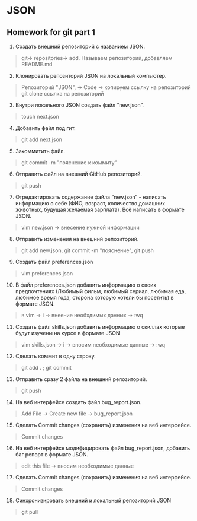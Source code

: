 # JSON

## Homework for git part 1

1. Создать внешний репозиторий c названием JSON.

> git-> repositories-> add. Называем репозиторий, добавляем README.md

2. Клонировать репозиторий JSON на локальный компьютер.

> Репозиторий "JSON", -> Code -> копируем ссылку на репозиторий
> git clone ссылка на репозиторий

3. Внутри локального JSON создать файл “new.json”.

> touch next.json

4. Добавить файл под гит.

> git add next.json

5. Закоммитить файл.

> git commit -m "пояснение к коммиту"

6. Отправить файл на внешний GitHub репозиторий.

> git push

7. Отредактировать содержание файла “new.json” - написать информацию о себе (ФИО, возраст, количество домашних животных, будущая желаемая зарплата). Всё написать в формате JSON.

> vim new.json -> внесение нужной информации

8. Отправить изменения на внешний репозиторий.

> git add new.json, git commit -m "пояснение", git push

9. Создать файл preferences.json

> vim preferences.json

10. В файл preferences.json добавить информацию о своих предпочтениях (Любимый фильм, любимый сериал, любимая еда, любимое время года, сторона которую хотели бы посетить) в формате JSON.

> в vim -> i -> внеение необхдимых данных -> :wq

11. Создать файл skills.json добавить информацию о скиллах которые будут изучены на курсе в формате JSON

> vim skills.json -> i -> вносим необходимые данные -> :wq

12. Сделать коммит в одну строку.

> git add . ; git commit

13. Отправить сразу 2 файла на внешний репозиторий.

> git push

14. На веб интерфейсе создать файл bug_report.json.

> Add File -> Create new file -> bug_report.json

15. Сделать Commit changes (сохранить) изменения на веб интерфейсе.

> Commit changes

16. На веб интерфейсе модифицировать файл bug_report.json, добавить баг репорт в формате JSON.

> edit this file -> вносим необходимые данные

17. Сделать Commit changes (сохранить) изменения на веб интерфейсе.

> Commit changes

18. Синхронизировать внешний и локальный репозиторий JSON

> git pull

